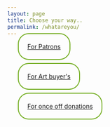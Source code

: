 ```yaml
---
layout: page
title: Choose your way..
permalink: /whatareyou/
---
```

<div class="page">
  <ul>
    <a href="/patrons" style="border-radius: 25px;
                              border: 2px solid #73AD21;
                              padding: 20px;
                              width: 200px;
                              height: 150px;">For Patrons</a>
    <br>
    <br>
    <br>
    <br>
    <a href="/artbyers" style="border-radius: 25px;
                              border: 2px solid #73AD21;
                              padding: 20px;
                              width: 200px;
                              height: 150px;">For Art buyer's</a>
    <br>
    <br>
    <br>
    <br>
    <a href="/anons" style="border-radius: 25px;
                              border: 2px solid #73AD21;
                              padding: 20px;
                              width: 200px;
                              height: 150px;">For once off donations</a>
    <a></a>
  </ul>
</div>
